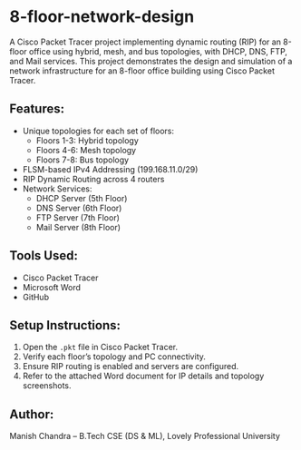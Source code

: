 # 8-floor-network-design
A Cisco Packet Tracer project implementing dynamic routing (RIP) for an 8-floor office using hybrid, mesh, and bus topologies, with DHCP, DNS, FTP, and Mail services.
This project demonstrates the design and simulation of a network infrastructure for an 8-floor office building using Cisco Packet Tracer.

## Features:
- Unique topologies for each set of floors:
  - Floors 1-3: Hybrid topology
  - Floors 4-6: Mesh topology
  - Floors 7-8: Bus topology
- FLSM-based IPv4 Addressing (199.168.11.0/29)
- RIP Dynamic Routing across 4 routers
- Network Services:
  - DHCP Server (5th Floor)
  - DNS Server (6th Floor)
  - FTP Server (7th Floor)
  - Mail Server (8th Floor)

## Tools Used:
- Cisco Packet Tracer
- Microsoft Word
- GitHub

## Setup Instructions:
1. Open the `.pkt` file in Cisco Packet Tracer.
2. Verify each floor’s topology and PC connectivity.
3. Ensure RIP routing is enabled and servers are configured.
4. Refer to the attached Word document for IP details and topology screenshots.

## Author:
Manish Chandra – B.Tech CSE (DS & ML), Lovely Professional University

